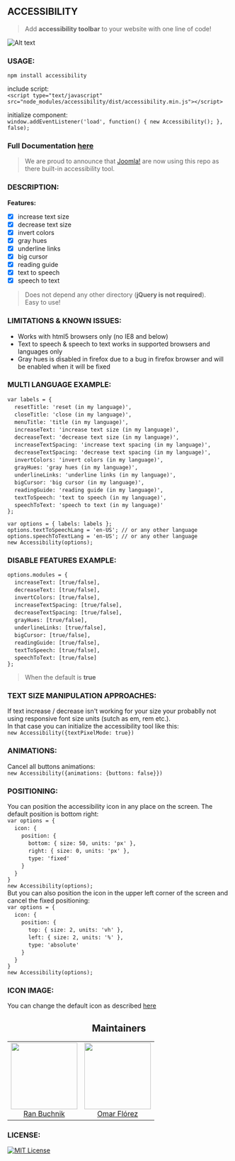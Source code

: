 ## ACCESSIBILITY
>Add **accessibility toolbar** to your website with one line of code!

![Alt text](https://raw.githubusercontent.com/ranbuch/accessibility/master/accessibility.png "accessibility icon")

### USAGE:

`npm install accessibility`

include script:  
`<script type="text/javascript" src="node_modules/accessibility/dist/accessibility.min.js"></script>`  

initialize component:  
`window.addEventListener('load', function() {
    new Accessibility();
}, false);`

### Full Documentation [here](https://ranbuch.github.io/accessibility/)

>We are proud to announce that [Joomla!](https://www.joomdev.com/blog/entry/enable-joomla-4-accessibility) are now using this repo as there built-in accessibility tool.

### DESCRIPTION:
**Features:**
- [x]  increase text size
- [x]  decrease text size
- [x]  invert colors
- [x]  gray hues
- [x]  underline links
- [x]  big cursor
- [x]  reading guide
- [x]  text to speech 
- [x]  speech to text

>Does not depend any other directory (**jQuery is not required**).  
Easy to use!

### LIMITATIONS & KNOWN ISSUES:
* Works with html5 browsers only (no IE8 and below)
* Text to speech & speech to text works in supported browsers and languages only
* Gray hues is disabled in firefox due to a bug in firefox browser and will be enabled when it will be fixed

### MULTI LANGUAGE EXAMPLE:

`var labels = {`  
&nbsp;&nbsp;&nbsp;&nbsp;`resetTitle: 'reset (in my language)',`  
&nbsp;&nbsp;&nbsp;&nbsp;`closeTitle: 'close (in my language)',`  
&nbsp;&nbsp;&nbsp;&nbsp;`menuTitle: 'title (in my language)',`  
&nbsp;&nbsp;&nbsp;&nbsp;`increaseText: 'increase text size (in my language)',`  
&nbsp;&nbsp;&nbsp;&nbsp;`decreaseText: 'decrease text size (in my language)',`  
&nbsp;&nbsp;&nbsp;&nbsp;`increaseTextSpacing: 'increase text spacing (in my language)',`  
&nbsp;&nbsp;&nbsp;&nbsp;`decreaseTextSpacing: 'decrease text spacing (in my language)',`  
&nbsp;&nbsp;&nbsp;&nbsp;`invertColors: 'invert colors (in my language)',`  
&nbsp;&nbsp;&nbsp;&nbsp;`grayHues: 'gray hues (in my language)',`  
&nbsp;&nbsp;&nbsp;&nbsp;`underlineLinks: 'underline links (in my language)',`  
&nbsp;&nbsp;&nbsp;&nbsp;`bigCursor: 'big cursor (in my language)',`  
&nbsp;&nbsp;&nbsp;&nbsp;`readingGuide: 'reading guide (in my language)',`  
&nbsp;&nbsp;&nbsp;&nbsp;`textToSpeech: 'text to speech (in my language)',`  
&nbsp;&nbsp;&nbsp;&nbsp;`speechToText: 'speech to text (in my language)'`  
`};`  

`var options = { labels: labels };`  
`options.textToSpeechLang = 'en-US'; // or any other language`  
`options.speechToTextLang = 'en-US'; // or any other language`  
`new Accessibility(options);`

### DISABLE FEATURES EXAMPLE:  
`options.modules = {`  
&nbsp;&nbsp;&nbsp;&nbsp;`increaseText: [true/false],`  
&nbsp;&nbsp;&nbsp;&nbsp;`decreaseText: [true/false],`  
&nbsp;&nbsp;&nbsp;&nbsp;`invertColors: [true/false],`  
&nbsp;&nbsp;&nbsp;&nbsp;`increaseTextSpacing: [true/false],`  
&nbsp;&nbsp;&nbsp;&nbsp;`decreaseTextSpacing: [true/false],`  
&nbsp;&nbsp;&nbsp;&nbsp;`grayHues: [true/false],`  
&nbsp;&nbsp;&nbsp;&nbsp;`underlineLinks: [true/false],`  
&nbsp;&nbsp;&nbsp;&nbsp;`bigCursor: [true/false],`  
&nbsp;&nbsp;&nbsp;&nbsp;`readingGuide: [true/false],`  
&nbsp;&nbsp;&nbsp;&nbsp;`textToSpeech: [true/false],`  
&nbsp;&nbsp;&nbsp;&nbsp;`speechToText: [true/false]`  
`};`

>When the default is **true**

### TEXT SIZE MANIPULATION APPROACHES:
If text increase / decrease isn't working for your size your probablly not using responsive font size units (sutch as em, rem etc.).  
In that case you can initialize the accessibility tool like this:  
`new Accessibility({textPixelMode: true})`

### ANIMATIONS:
Cancel all buttons animations:  
`new Accessibility({animations: {buttons: false}})`

### POSITIONING:
You can position the accessibility icon in any place on the screen. The default position is bottom right:  
`var options = {`  
&nbsp;&nbsp;&nbsp;&nbsp;`icon: {`  
&nbsp;&nbsp;&nbsp;&nbsp;&nbsp;&nbsp;&nbsp;&nbsp;`position: {`  
&nbsp;&nbsp;&nbsp;&nbsp;&nbsp;&nbsp;&nbsp;&nbsp;&nbsp;&nbsp;&nbsp;&nbsp;`bottom: { size: 50, units: 'px' },`  
&nbsp;&nbsp;&nbsp;&nbsp;&nbsp;&nbsp;&nbsp;&nbsp;&nbsp;&nbsp;&nbsp;&nbsp;`right: { size: 0, units: 'px' },`  
&nbsp;&nbsp;&nbsp;&nbsp;&nbsp;&nbsp;&nbsp;&nbsp;&nbsp;&nbsp;&nbsp;&nbsp;`type: 'fixed'`  
&nbsp;&nbsp;&nbsp;&nbsp;&nbsp;&nbsp;&nbsp;&nbsp;`}`  
&nbsp;&nbsp;&nbsp;&nbsp;`}`  
`}`  
`new Accessibility(options);`  
But you can also position the icon in the upper left corner of the screen and cancel the fixed positioning:  
`var options = {`  
&nbsp;&nbsp;&nbsp;&nbsp;`icon: {`  
&nbsp;&nbsp;&nbsp;&nbsp;&nbsp;&nbsp;&nbsp;&nbsp;`position: {`  
&nbsp;&nbsp;&nbsp;&nbsp;&nbsp;&nbsp;&nbsp;&nbsp;&nbsp;&nbsp;&nbsp;&nbsp;`top: { size: 2, units: 'vh' },`  
&nbsp;&nbsp;&nbsp;&nbsp;&nbsp;&nbsp;&nbsp;&nbsp;&nbsp;&nbsp;&nbsp;&nbsp;`left: { size: 2, units: '%' },`  
&nbsp;&nbsp;&nbsp;&nbsp;&nbsp;&nbsp;&nbsp;&nbsp;&nbsp;&nbsp;&nbsp;&nbsp;`type: 'absolute'`  
&nbsp;&nbsp;&nbsp;&nbsp;&nbsp;&nbsp;&nbsp;&nbsp;`}`  
&nbsp;&nbsp;&nbsp;&nbsp;`}`  
`}`  
`new Accessibility(options);`

### ICON IMAGE:
You can change the default icon as described [here](https://ranbuch.github.io/accessibility#icon-image)


<h2 align="center">Maintainers</h2>

<table>
  <tbody>
    <tr>
      <td align="center">
        <img width="150" height="150"
        src="https://avatars0.githubusercontent.com/u/3777546?s=460&v=4">
        <br />
        <a href="https://github.com/ranbuch">Ran Buchnik</a>
      </td>
      <td align="center">
        <img width="150" height="150"
        src="https://avatars0.githubusercontent.com/u/24736893?s=460&v=4">
        <br />
        <a href="https://github.com/omarmfs98">Omar Flórez</a>
      </td>      
    </tr>
  </tbody>
</table>

### LICENSE:
[![MIT License](https://img.shields.io/badge/license-MIT-blue.svg?style=flat)](https://spdx.org/licenses/MIT)
